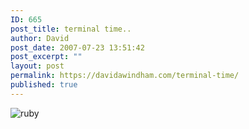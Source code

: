 ```yaml
---
ID: 665
post_title: terminal time..
author: David
post_date: 2007-07-23 13:51:42
post_excerpt: ""
layout: post
permalink: https://davidawindham.com/terminal-time/
published: true
---
```

<img src="http://www.davidwindham.org/images/ruby.png" alt="ruby" />
